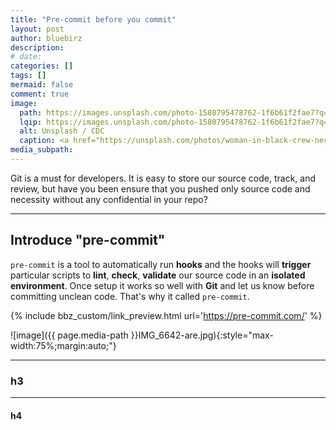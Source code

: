 ```yaml
---
title: "Pre-commit before you commit"
layout: post
author: bluebirz
description:
# date: 
categories: []
tags: []
mermaid: false
comment: true
image:
  path: https://images.unsplash.com/photo-1580795478762-1f6b61f2fae7?q=80&w=1470&auto=format&fit=crop&ixlib=rb-4.1.0&ixid=M3wxMjA3fDB8MHxwaG90by1wYWdlfHx8fGVufDB8fHx8fA%3D%3D
  lqip: https://images.unsplash.com/photo-1580795478762-1f6b61f2fae7?q=10&w=1470&auto=format&fit=crop&ixlib=rb-4.1.0&ixid=M3wxMjA3fDB8MHxwaG90by1wYWdlfHx8fGVufDB8fHx8fA%3D%3D
  alt: Unsplash / CDC
  caption: <a href="https://unsplash.com/photos/woman-in-black-crew-neck-t-shirt-standing-beside-woman-in-white-t-shirt-CMhVRKI6vSY">Unsplash / CDC</a>
media_subpath: 
---
```


Git is a must for developers. It is easy to store our source code, track, and review, but have you been ensure that you pushed only source code and necessity without any confidential in your repo?

---

## Introduce "pre-commit"

`pre-commit` is a tool to automatically run **hooks** and the hooks will **trigger** particular scripts to **lint**, **check**, **validate** our source code in an **isolated environment**. Once setup it works so well with **Git** and let us know before committing unclean code. That's why it called `pre-commit`.

{% include bbz_custom/link_preview.html url='<https://pre-commit.com/>' %}

![image]({{ page.media-path  }}IMG_6642-are.jpg){:style="max-width:75%;margin:auto;"}

---

### h3

---

#### h4
